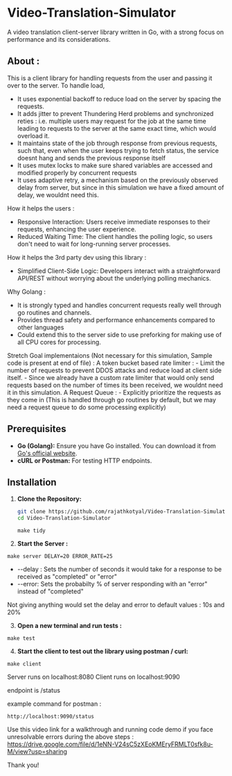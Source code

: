# Video-Translation-Simulator
A video translation client-server library written in Go, with a strong focus on performance and its considerations. 

## About :

This is a client library for handling requests from the user and passing it over to the server.
  To handle load, 
  - It uses exponential backoff to reduce load on the server by spacing the requests.
  - It adds jitter to prevent Thundering Herd problems and synchronized reties : 
      i.e. multiple users may request for the job at the same time leading to requests to the 
      server at the same exact time, which would overload it.
  - It maintains state of the job through response from previous requests, such that,
    even when the user keeps trying to fetch status, the service doesnt hang and sends the previous response itself
  - It uses mutex locks to make sure shared variables are accessed and modified properly by concurrent requests
  - It uses adaptive retry, a mechanism based on the previously observed delay from server, but since in this simulation
          we have a fixed amount of delay, we wouldnt need this.

  How it helps the users : 
  - Responsive Interaction: Users receive immediate responses to their requests, enhancing the user experience.
  - Reduced Waiting Time: The client handles the polling logic, so users don't need to wait for long-running server processes.

  How it helps the 3rd party dev using this library : 
  - Simplified Client-Side Logic: Developers interact with a straightforward API/REST without worrying about the underlying polling mechanics.

  Why Golang :
  - It is strongly typed and handles concurrent requests really well through go routines and channels.
  - Provides thread safety and performance enhancements compared to other languages
  - Could extend this to the server side to use preforking for making use of all CPU cores for processing.

  Stretch Goal implementaions (Not necessary for this simulation, Sample code is present at end of file) :
  A token bucket based rate limiter :
      - Limit the number of requests to prevent DDOS attacks and reduce load at client side itself.
      - Since we already have a custom rate limiter that would only send requests based on the number of times its
          been received, we wouldnt need it in this simulation.
  A Request Queue : 
      - Explicitly prioritize the requests as they come in (This is handled through go routines by default, but we
          may need a request queue to do some processing explicitly)


## Prerequisites

- **Go (Golang):** Ensure you have Go installed. You can download it from [Go's official website](https://golang.org/dl/).
- **cURL or Postman:** For testing HTTP endpoints.

## Installation

1. **Clone the Repository:**

   ```bash
   git clone https://github.com/rajathkotyal/Video-Translation-Simulator.git
   cd Video-Translation-Simulator
   ```

   ```
   make tidy
   ```

2. **Start the Server :**

  ```
  make server DELAY=20 ERROR_RATE=25
  ```
  - --delay : Sets the number of seconds it would take for a response to be received as "completed" or "error"
  - --error: Sets the probabilty % of server responding with an "error" instead of "completed"

  Not giving anything would set the delay and error to default values : 10s and 20%

3. **Open a new terminal and run tests :**

  ```
  make test
  ```

4. **Start the client to test out the library using postman / curl:**

  ```
  make client
  ```

  Server runs on localhost:8080
  Client runs on localhost:9090

  endpoint is /status

  example command for postman : 
  ```
  http://localhost:9090/status
  ```

Use this video link for a walkthrough and running code demo if you face unresolvable errors during the above steps : https://drive.google.com/file/d/1eNN-V24sC5zXEoKMEryFRMLT0sfk8u-M/view?usp=sharing

Thank you! 



